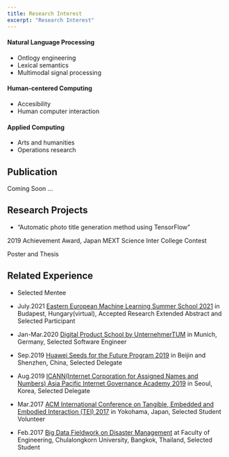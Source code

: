 ```yaml
---
title: Research Interest
excerpt: "Research Interest"
---
```


#### Natural Language Processing
* Ontlogy engineering
* Lexical semantics
* Multimodal signal processing

#### Human-centered Computing 
* Accesibility
* Human computer interaction

#### Applied Computing
* Arts and humanities
* Operations research

## Publication
Coming Soon ...

## Research Projects
* “Automatic photo title generation method using TensorFlow”

2019 Achievement Award, Japan MEXT Science Inter College Contest

Poster and Thesis


## Related Experience
* Selected Mentee

* July.2021 [Eastern European Machine Learning Summer School 2021](https://www.eeml.eu/home) in Budapest, Hungary(virtual), Accepted Research Extended Abstract and Selected Participant 

* Jan-Mar.2020 [Digital Product School by UnternehmerTUM](https://digitalproductschool.io/) in Munich, Germany, Selected Software Engineer

* Sep.2019 [Huawei Seeds for the Future Program 2019](https://www.huawei.com/minisite/seeds-for-the-future/index.html) in Beijin and Shenzhen, China, Selected Delegate

* Aug.2019 [ICANN(Internet Corporation for Assigned Names and Numbers) Asia Pacific Internet Governance Academy 2019](https://www.icann.org/en/announcements/details/apply-now-the-asia-pacific-internet-governance-academy-2019-14-5-2019-en) in Seoul, Korea, Selected Delegate	    
       
* Mar.2017 [ACM International Conference on Tangible, Embedded and Embodied Interaction (TEI) 2017](https://tei.acm.org/2017/) in Yokohama, Japan, Selected Student Volunteer	

* Feb.2017 [Big Data Fieldwork on Disaster Management](https://www.eba-consortium.asia/?p=2998) at Faculty of Engineering, Chulalongkorn University, Bangkok, Thailand, Selected Student
